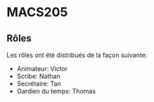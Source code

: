 # MACS205

## Rôles

Les rôles ont été distribués de la façon suivante:

* Animateur: Victor
* Scribe: Nathan
* Secrétaire: Tan
* Gardien du temps: Thomas

